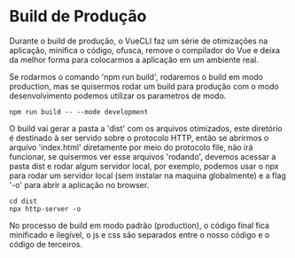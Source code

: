 # Build de Produção

Durante o build de produção, o VueCLI faz um série de otimizações na aplicação, minifica o código, ofusca, remove o compilador do Vue e deixa da melhor forma para colocarmos a aplicação em um ambiente real.

Se rodarmos o comando 'npm run build', rodaremos o build em modo production, mas se quisermos rodar um build para produção com o modo desenvolvimento podemos utilizar os parametros de modo.

```
npm run build -- --mode development
```

O build vai gerar a pasta a 'dist' com os arquivos otimizados, este diretório é destinado à ser servido sobre o protocolo HTTP, então se abrirmos o arquivo 'index.html' diretamente por meio do protocolo file, não irá funcionar, se quisermos ver esse arquivos 'rodando', devemos acessar a pasta dist e rodar algum servidor local, por exemplo, podemos usar o npx para rodar um servidor local (sem instalar na maquina globalmente) e a flag '-o' para abrir a aplicação no browser.

```
cd dist
npx http-server -o
```

No processo de build em modo padrão (production), o código final fica minificado e ilegível, o js e css são separados entre o nosso código e o código de terceiros.